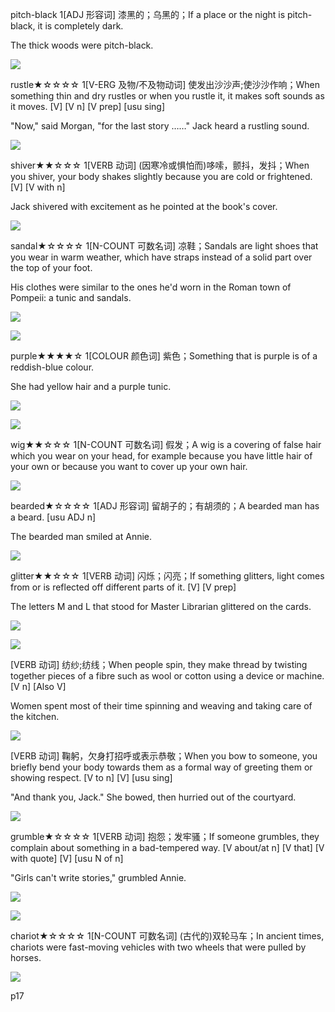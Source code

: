 pitch-black
1[ADJ 形容词] 漆黑的；乌黑的；If a place or the night is pitch-black, it is completely dark.

The thick woods were pitch-black.

![](https://yelobrd777.files.wordpress.com/2014/04/pitch-black-room.png)

rustle★☆☆☆☆
1[V-ERG 及物/不及物动词] 使发出沙沙声;使沙沙作响；When something thin and dry rustles or when you rustle it, it makes soft sounds as it moves. [V] [V n] [V prep] [usu sing]

"Now," said Morgan, "for the last story ……"
Jack heard a rustling sound.

![](http://clv.h-cdn.co/assets/cm/15/09/54ebb11bd5f9b_-_leavesrolling.gif)

shiver★★☆☆☆
1[VERB 动词] (因寒冷或惧怕而)哆嗦，颤抖，发抖；When you shiver, your body shakes slightly because you are cold or frightened. [V] [V with n]

Jack shivered with excitement as he pointed at the book's cover.

![](https://media.tenor.com/images/d54a3ae938499385ef6a73892c9e2d57/tenor.gif)

sandal★☆☆☆☆
1[N-COUNT 可数名词] 凉鞋；Sandals are light shoes that you wear in warm weather, which have straps instead of a solid part over the top of your foot.

His clothes were similar to the ones he'd worn in the Roman town of Pompeii: a tunic and sandals.

![](http://gd3.alicdn.com/imgextra/i3/643840416/T2nrw4XhdXXXXXXXXX_!!643840416.gif)

![](https://exarc.net/files/styles/large/public/shoe-close.jpg?itok=EbIZ6oSk)

purple★★★★☆
1[COLOUR 颜色词] 紫色；Something that is purple is of a reddish-blue colour.

She had yellow hair and a purple tunic.

![](http://img.costumecraze.com/images/vendors/dreamgirl/6562-Teen-Grecian-Goddess-Costume-main.jpg)

![](https://images.halloweencostumes.com/media/13/roman-greek-10.jpg)

wig★★☆☆☆
1[N-COUNT 可数名词] 假发；A wig is a covering of false hair which you wear on your head, for example because you have little hair of your own or because you want to cover up your own hair.

![](http://images.qvc.com/is/image/a/17/a280517.007)

bearded★☆☆☆☆
1[ADJ 形容词] 留胡子的；有胡须的；A bearded man has a beard. [usu ADJ n]

The bearded man smiled at Annie.

![](http://i.telegraph.co.uk/multimedia/archive/03479/beard1_3479765b.jpg)

glitter★★☆☆☆
1[VERB 动词] 闪烁；闪亮；If something glitters, light comes from or is reflected off different parts of it. [V] [V prep]

The letters M and L that stood for Master Librarian glittered on the cards.

![](https://media.tenor.com/images/c1cf4c110d70d9b5e4ff94bf87ee092f/tenor.gif)

![](https://metrouk2.files.wordpress.com/2015/01/glitter-gif.gif)

[VERB 动词] 纺纱;纺线；When people spin, they make thread by twisting together pieces of a fibre such as wool or cotton using a device or machine. [V n] [Also V]

Women spent most of their time spinning and weaving and taking care of the kitchen.

![](https://g.redditmedia.com/Z4lthtI8T32I0so9PyTTCYqeVqo0GJt8MYbYiGIvbEs.gif?w=320&s=e1f4052c545ba077016c5d6eefcd971a)

[VERB 动词] 鞠躬，欠身打招呼或表示恭敬；When you bow to someone, you briefly bend your body towards them as a formal way of greeting them or showing respect. [V to n] [V] [usu sing]

"And thank you, Jack." She bowed, then hurried out of the courtyard.

![](https://media.giphy.com/media/l4KicZMLUTB2ldUvS/giphy.gif)

grumble★☆☆☆☆
1[VERB 动词] 抱怨；发牢骚；If someone grumbles, they complain about something in a bad-tempered way. [V about/at n] [V that] [V with quote] [V] [usu N of n]

"Girls can't write stories," grumbled Annie.

![](https://img.fireden.net/vg/image/1434/45/1434459821108.gif)

![](https://johnkraft.files.wordpress.com/2015/11/angry-gif.gif)

chariot★☆☆☆☆
1[N-COUNT 可数名词] (古代的)双轮马车；In ancient times, chariots were fast-moving vehicles with two wheels that were pulled by horses.

![](https://s.yimg.com/ny/api/res/1.2/t6OtUj.Z0A.KMzSsC7DSyQ--/YXBwaWQ9aGlnaGxhbmRlcjtzbT0xO3c9NjAwO2g9MjE2/http://66.media.tumblr.com/5fe5f30251739019fa94debfc9c99499/tumblr_inline_o74bxxEuBm1tvm1vp_540.gif)

p17



